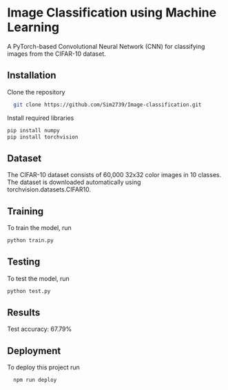 
# Image Classification using Machine Learning

A
 PyTorch-based Convolutional Neural Network (CNN) for classifying images from the CIFAR-10 dataset.


## Installation

Clone the repository

```bash
  git clone https://github.com/Sim2739/Image-classification.git

```
Install required libraries

```bash
pip install numpy
pip install torchvision
```
## Dataset

The CIFAR-10 dataset consists of 60,000 32x32 color images in 10 classes. The dataset is downloaded automatically using torchvision.datasets.CIFAR10.

## Training

To train the model, run

```bash
python train.py
```
## Testing

To test the model, run

```bash
python test.py
```
## Results

Test accuracy: 67.79%
## Deployment

To deploy this project run

```bash
  npm run deploy
```

